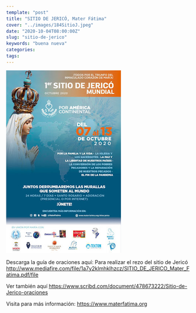 ```yaml
---
template: "post"
title: "SITIO DE JERICÓ, Mater Fátima"
cover: "../images/184SitioJ.jpeg"
date: "2020-10-04T08:00:00Z"
slug: "sitio-de-jerico"
keywords: "buena nueva"
categories: 
tags: 
---
```



![Siteo](../images/184SitioJ.jpeg)   


Descarga la guía de oraciones aquí: 
Para realizar el rezo del sitio de Jericó  
http://www.mediafire.com/file/1a7y2klmhklhzcz/SITIO_DE_JERICO_Mater_Fatima.pdf/file   


Ver también aquí
https://www.scribd.com/document/478673222/Sitio-de-Jerico-oraciones   



Visita para más información: https://www.materfatima.org  